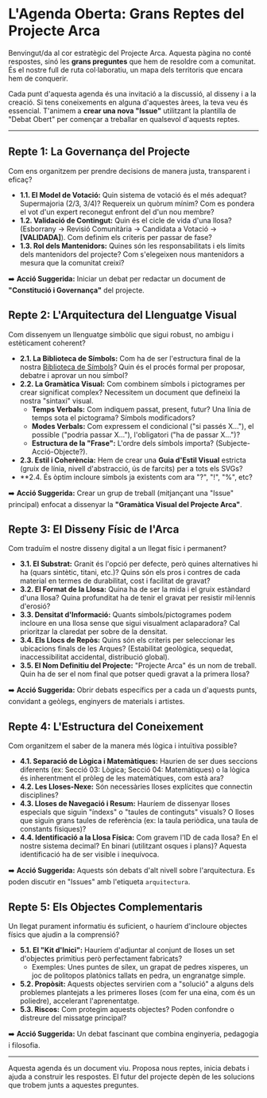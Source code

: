 # L'Agenda Oberta: Grans Reptes del Projecte Arca

Benvingut/da al cor estratègic del Projecte Arca. Aquesta pàgina no conté respostes, sinó les **grans preguntes** que hem de resoldre com a comunitat. És el nostre full de ruta col·laboratiu, un mapa dels territoris que encara hem de conquerir.

Cada punt d'aquesta agenda és una invitació a la discussió, al disseny i a la creació. Si tens coneixements en alguna d'aquestes àrees, la teva veu és essencial. T'animem a **crear una nova "Issue"** utilitzant la plantilla de "Debat Obert" per començar a treballar en qualsevol d'aquests reptes.

---

## **Repte 1: La Governança del Projecte**

Com ens organitzem per prendre decisions de manera justa, transparent i eficaç?

*   **1.1. El Model de Votació:** Quin sistema de votació és el més adequat? Supermajoria (2/3, 3/4)? Requereix un quòrum mínim? Com es pondera el vot d'un expert reconegut enfront del d'un nou membre?
*   **1.2. Validació de Contingut:** Quin és el cicle de vida d'una llosa? (Esborrany → Revisió Comunitària → Candidata a Votació → **[VALIDADA]**). Com definim els criteris per passar de fase?
*   **1.3. Rol dels Mantenidors:** Quines són les responsabilitats i els límits dels mantenidors del projecte? Com s'elegeixen nous mantenidors a mesura que la comunitat creixi?

➡️ **Acció Suggerida:** Iniciar un debat per redactar un document de **"Constitució i Governança"** del projecte.

## **Repte 2: L'Arquitectura del Llenguatge Visual**

Com dissenyem un llenguatge simbòlic que sigui robust, no ambigu i estèticament coherent?

*   **2.1. La Biblioteca de Símbols:** Com ha de ser l'estructura final de la nostra [Biblioteca de Símbols](./BIBLIOTECA_SIMBOLS/)? Quin és el procés formal per proposar, debatre i aprovar un nou símbol?
*   **2.2. La Gramàtica Visual:** Com combinem símbols i pictogrames per crear significat complex? Necessitem un document que defineixi la nostra "sintaxi" visual.
    *   **Temps Verbals:** Com indiquem passat, present, futur? Una línia de temps sota el pictograma? Símbols modificadors?
    *   **Modes Verbals:** Com expressem el condicional ("si passés X..."), el possible ("podria passar X..."), l'obligatori ("ha de passar X...")?
    *   **Estructura de la "Frase":** L'ordre dels símbols importa? (Subjecte-Acció-Objecte?).
*   **2.3. Estil i Coherència:** Hem de crear una **Guia d'Estil Visual** estricta (gruix de línia, nivell d'abstracció, ús de farcits) per a tots els SVGs?
*   **2.4. És òptim incloure símbols ja existents com ara "?", "!", "%", etc?

➡️ **Acció Suggerida:** Crear un grup de treball (mitjançant una "Issue" principal) enfocat a dissenyar la **"Gramàtica Visual del Projecte Arca"**.

## **Repte 3: El Disseny Físic de l'Arca**

Com traduïm el nostre disseny digital a un llegat físic i permanent?

*   **3.1. El Substrat:** Granit és l'opció per defecte, però quines alternatives hi ha (quars sintètic, titani, etc.)? Quins són els pros i contres de cada material en termes de durabilitat, cost i facilitat de gravat?
*   **3.2. El Format de la Llosa:** Quina ha de ser la mida i el gruix estàndard d'una llosa? Quina profunditat ha de tenir el gravat per resistir mil·lennis d'erosió?
*   **3.3. Densitat d'Informació:** Quants símbols/pictogrames podem incloure en una llosa sense que sigui visualment aclaparadora? Cal prioritzar la claredat per sobre de la densitat.
*   **3.4. Els Llocs de Repòs:** Quins són els criteris per seleccionar les ubicacions finals de les Arques? (Estabilitat geològica, sequedat, inaccessibilitat accidental, distribució global).
*   **3.5. El Nom Definitiu del Projecte:** "Projecte Arca" és un nom de treball. Quin ha de ser el nom final que potser quedi gravat a la primera llosa?

➡️ **Acció Suggerida:** Obrir debats específics per a cada un d'aquests punts, convidant a geòlegs, enginyers de materials i artistes.

## **Repte 4: L'Estructura del Coneixement**

Com organitzem el saber de la manera més lògica i intuïtiva possible?

*   **4.1. Separació de Lògica i Matemàtiques:** Haurien de ser dues seccions diferents (ex: Secció 03: Lògica; Secció 04: Matemàtiques) o la lògica és inherentment el pròleg de les matemàtiques, com està ara?
*   **4.2. Les Lloses-Nexe:** Són necessàries lloses explícites que connectin disciplines? 
*   **4.3. Lloses de Navegació i Resum:** Hauríem de dissenyar lloses especials que siguin "índexs" o "taules de continguts" visuals? O lloses que siguin grans taules de referència (ex: la taula periòdica, una taula de constants físiques)?
*   **4.4. Identificació a la Llosa Física:** Com gravem l'ID de cada llosa? En el nostre sistema decimal? En binari (utilitzant osques i plans)? Aquesta identificació ha de ser visible i inequívoca.

➡️ **Acció Suggerida:** Aquests són debats d'alt nivell sobre l'arquitectura. Es poden discutir en "Issues" amb l'etiqueta `arquitectura`.

## **Repte 5: Els Objectes Complementaris**

Un llegat purament informatiu és suficient, o hauríem d'incloure objectes físics que ajudin a la comprensió?

*   **5.1. El "Kit d'Inici":** Hauríem d'adjuntar al conjunt de lloses un set d'objectes primitius però perfectament fabricats?
    *   Exemples: Unes puntes de sílex, un grapat de pedres xisperes, un joc de politopos platònics tallats en pedra, un engranatge simple.
*   **5.2. Propòsit:** Aquests objectes servirien com a "solució" a alguns dels problemes plantejats a les primeres lloses (com fer una eina, com és un poliedre), accelerant l'aprenentatge.
*   **5.3. Riscos:** Com protegim aquests objectes? Poden confondre o distreure del missatge principal?

➡️ **Acció Suggerida:** Un debat fascinant que combina enginyeria, pedagogia i filosofia.

---
Aquesta agenda és un document viu. Proposa nous reptes, inicia debats i ajuda a construir les respostes. El futur del projecte depèn de les solucions que trobem junts a aquestes preguntes.
